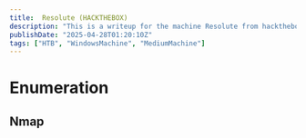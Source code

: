 ```yaml
---
title:  Resolute (HACKTHEBOX)
description: "This is a writeup for the machine Resolute from hackthebox, which is a Windows machine with difficulty medium." 
publishDate: "2025-04-28T01:20:10Z"
tags: ["HTB", "WindowsMachine", "MediumMachine"]
---
```


# Enumeration
## Nmap

